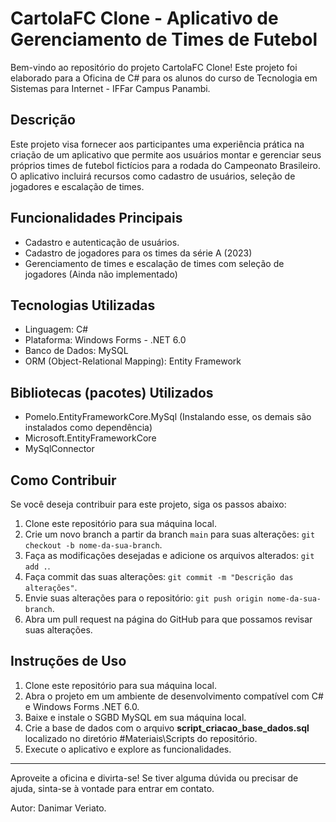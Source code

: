 # CartolaFC Clone - Aplicativo de Gerenciamento de Times de Futebol

Bem-vindo ao repositório do projeto CartolaFC Clone! Este projeto foi elaborado para a Oficina de C# para os alunos do curso de Tecnologia em Sistemas para Internet - IFFar Campus Panambi.

## Descrição

Este projeto visa fornecer aos participantes uma experiência prática na criação de um aplicativo que permite aos usuários montar e gerenciar seus próprios times de futebol fictícios para a rodada do Campeonato Brasileiro. O aplicativo incluirá recursos como cadastro de usuários, seleção de jogadores e escalação de times.

## Funcionalidades Principais

- Cadastro e autenticação de usuários.
- Cadastro de jogadores para os times da série A (2023)
- Gerenciamento de times e escalação de times com seleção de jogadores (Ainda não implementado)

## Tecnologias Utilizadas

- Linguagem: C# 
- Plataforma: Windows Forms - .NET 6.0
- Banco de Dados: MySQL
- ORM (Object-Relational Mapping): Entity Framework

## Bibliotecas (pacotes) Utilizados
- Pomelo.EntityFrameworkCore.MySql (Instalando esse, os demais são instalados como dependência)
- Microsoft.EntityFrameworkCore
- MySqlConnector

## Como Contribuir

Se você deseja contribuir para este projeto, siga os passos abaixo:

1. Clone este repositório para sua máquina local.
2. Crie um novo branch a partir da branch `main` para suas alterações: `git checkout -b nome-da-sua-branch`.
3. Faça as modificações desejadas e adicione os arquivos alterados: `git add .`.
4. Faça commit das suas alterações: `git commit -m "Descrição das alterações"`.
5. Envie suas alterações para o repositório: `git push origin nome-da-sua-branch`.
6. Abra um pull request na página do GitHub para que possamos revisar suas alterações.

## Instruções de Uso

1. Clone este repositório para sua máquina local.
2. Abra o projeto em um ambiente de desenvolvimento compatível com C# e Windows Forms .NET 6.0.
4. Baixe e instale o SGBD MySQL em sua máquina local.
5. Crie a base de dados com o arquivo **script_criacao_base_dados.sql** localizado no diretório #Materiais\Scripts do repositório.
6. Execute o aplicativo e explore as funcionalidades.


---

Aproveite a oficina e divirta-se! Se tiver alguma dúvida ou precisar de ajuda, sinta-se à vontade para entrar em contato.

Autor: Danimar Veriato.
